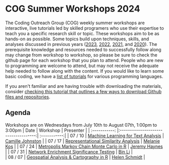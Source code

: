 # COG Summer Workshops 2024

The Coding Outreach Group (COG) weekly summer workshops are interactive, live tutorials led by skilled programers who use their expertise to teach you a specific research skill or topic. These workshops aim to be as hands-on as possible. Some topics build upon techniques, skills, and analyses discussed in previous years ([2023](https://github.com/TU-Coding-Outreach-Group/cog_summer_workshops_2023), [2022](https://github.com/TU-Coding-Outreach-Group/cog_summer_workshops_2022), [2021](https://github.com/TU-Coding-Outreach-Group/cog_summer_workshops_2021), and [2020](https://github.com/TU-Coding-Outreach-Group/cog_summer_workshops_2020)). The prerequisite knowledge and resources needed to successfully follow along may change from workshop to workshop, so please be sure to check the github page for each workshop that you plan to attend. People who are new to programming are welcome to attend, but may not receive the adequate help needed to follow along with the content. If you would like to learn some basic coding, we have a [list of tutorials](https://github.com/TU-Coding-Outreach-Group/Tutorials/blob/master/index.md) for various programming languages.

If you aren't familiar and are having trouble with downloading the materials, consider [checking this tutorial that outlines a few ways to download Github files and repositories](https://blog.hubspot.com/website/download-from-github).

## Agenda
Workshops are on Wednesdays from July 10th to August 07th, 1:00pm to 3:00pm
| Date        | Workshop                             | Presenter  |
| :-----------: |:------------------------------------:| :-----------:|
| 07 / 10    | [Machine Learning for Text Analysis]()                       | [Camille Johnston]() |
| 07 / 17    | [Representational Similarity Analysis]()                       | [Melanie Kos]() |
| 07 / 24    | [Metropolis Markov Chain Monte Carlo in R]()      | [Jeremy Haynes]() |
| 07 / 31    | [Network Enrichment Significance Testing]() | [Bin Li]() |                          
| 08 / 07    | [Geospatial Analysis & Cartography in R]() | [Helen Schmidt]() |
